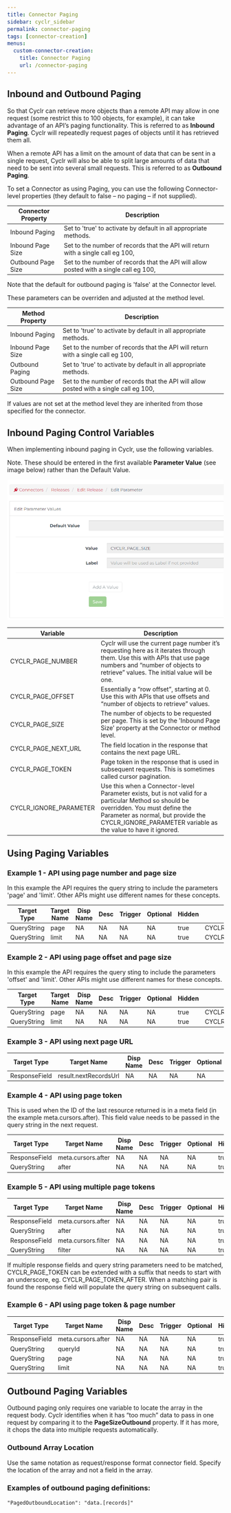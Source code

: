 ```yaml
---
title: Connector Paging
sidebar: cyclr_sidebar
permalink: connector-paging
tags: [connector-creation]
menus:
  custom-connector-creation:
    title: Connector Paging
    url: /connector-paging
---
```


## Inbound and Outbound Paging

So that Cyclr can retrieve more objects than a remote API may allow in one request (some restrict this to 100 objects, for example), it can take advantage of an API’s paging functionality. This is referred to as **Inbound Paging**. Cyclr will repeatedly request pages of objects until it has retrieved them all.

When a remote API has a limit on the amount of data that can be sent in a single request, Cyclr will also be able to split large amounts of data that need to be sent into several small requests. This is referred to as **Outbound Paging**.

To set a Connector as using Paging, you can use the following Connector-level properties (they default to false – no paging – if not supplied).

| Connector Property | Description |
| --- | --- |
| Inbound Paging | Set to 'true' to activate by default in all appropriate methods. |
| Inbound Page Size |Set to the number of records that the API will return with a single call eg 100, |
| Outbound Page Size |Set to the number of records that the API will allow posted with a single call eg 100, | 

Note that the default for outbound paging is 'false' at the Connector level.
 
These parameters can be overriden and adjusted at the method level.

| Method Property | Description |
| --- | --- |
| Inbound Paging | Set to 'true' to activate by default in all appropriate methods. |
| Inbound Page Size |Set to the number of records that the API will return with a single call eg 100, |
| Outbound Paging | Set to 'true' to activate by default in all appropriate methods. |
| Outbound Page Size |Set to the number of records that the API will allow posted with a single call eg 100, | 

If values are not set at the method level they are inherited from those specified for the connector. 


## Inbound Paging Control Variables

When implementing inbound paging in Cyclr, use the following variables.

Note. These should be entered in the first available **Parameter Value** (see image below) rather than the Default Value.

![Where to enter Paging Params](./images/first-field-value.png)

| Variable | Description |
| --- | --- |
| CYCLR_PAGE_NUMBER | Cyclr will use the current page number it’s requesting here as it iterates through them. Use this with APIs that use page numbers and “number of objects to retrieve” values. The initial value will be one. |
| CYCLR_PAGE_OFFSET | Essentially a “row offset”, starting at 0. Use this with APIs that use offsets and “number of objects to retrieve” values. |
| CYCLR_PAGE_SIZE | The number of objects to be requested per page. This is set by the 'Inbound Page Size' property at the Connector or method level. |
| CYCLR_PAGE_NEXT_URL | The field location in the response that contains the next page URL. |
| CYCLR_PAGE_TOKEN | Page token in the response that is used in subsequent requests. This is sometimes called cursor pagination.
| CYCLR_IGNORE_PARAMETER |Use this when a Connector-level Parameter exists, but is not valid for a particular Method so should be overridden. You must define the Parameter as normal, but provide the CYCLR_IGNORE_PARAMETER variable as the value to have it ignored. |

## Using Paging Variables

### Example 1 - API using page number and page size

In this example the API requires the query string to include the parameters 'page' and 'limit'.  Other APIs might use different names for these concepts.

| Target Type | Target Name | Disp Name | Desc | Trigger | Optional | Hidden | Value |
| --- | --- | --- | --- | --- | --- | --- | --- |
| QueryString| page | NA | NA | NA | NA | true | CYCLR_PAGE_NUMBER |
| QueryString| limit | NA | NA | NA | NA | true | CYCLR_PAGE_SIZE |

### Example 2 - API using page offset and page size

In this example the API requires the query sting to include the parameters 'offset' and 'limit'.  Other APIs might use different names for these concepts.

| Target Type | Target Name | Disp Name | Desc | Trigger | Optional | Hidden | Value |
| --- | --- | --- | --- | --- | --- | --- | --- |
| QueryString| page | NA | NA | NA | NA | true | CYCLR_PAGE_OFFSET |
| QueryString| limit | NA | NA | NA | NA | true | CYCLR_PAGE_SIZE |

### Example 3 - API using next page URL

| Target Type | Target Name | Disp Name | Desc | Trigger | Optional | Hidden | Value |
| --- | --- | --- | --- | --- | --- | --- | --- |
| ResponseField| result.nextRecordsUrl | NA | NA | NA | NA | true | CYCLR_PAGE_NEXT_URL |
  
### Example 4 - API using page token

This is used when the ID of the last resource returned is in a meta field (in the example meta.cursors.after). This field value needs to be passed in the query string in the next request.

| Target Type | Target Name | Disp Name | Desc | Trigger | Optional | Hidden | Value |
| --- | --- | --- | --- | --- | --- | --- | --- |
| ResponseField | meta.cursors.after | NA | NA | NA | NA | true | CYCLR_PAGE_TOKEN |
| QueryString | after | NA | NA | NA | NA | true | CYCLR_PAGE_TOKEN |
  
### Example 5 - API using multiple page tokens

| Target Type | Target Name | Disp Name | Desc | Trigger | Optional | Hidden | Value |
| --- | --- | --- | --- | --- | --- | --- | --- |
| ResponseField | meta.cursors.after | NA | NA | NA | NA | true | CYCLR_PAGE_TOKEN_AFTER |
| QueryString | after | NA | NA | NA | NA | true | CYCLR_PAGE_TOKEN_AFTER |
| ResponseField | meta.cursors.filter | NA | NA | NA | NA | true | CYCLR_PAGE_TOKEN_FILTER |
| QueryString | filter | NA | NA | NA | NA | true | CYCLR_PAGE_TOKEN_FILTER |

If multiple response fields and query string parameters need to be matched, CYCLR_PAGE_TOKEN can be extended with a suffix that needs to start with an underscore, eg. CYCLR_PAGE_TOKEN_AFTER. When a matching pair is found the response field will populate the query string on subsequent calls.

### Example 6 - API using page token & page number

| Target Type | Target Name | Disp Name | Desc | Trigger | Optional | Hidden | Value |
| --- | --- | --- | --- | --- | --- | --- | --- |
| ResponseField | meta.cursors.after | NA | NA | NA | NA | true | CYCLR_PAGE_TOKEN |
| QueryString | queryId | NA | NA | NA | NA | true | CYCLR_PAGE_TOKEN |
| QueryString| page | NA | NA | NA | NA | true | CYCLR_PAGE_NUMBER |
| QueryString| limit | NA | NA | NA | NA | true | CYCLR_PAGE_SIZE |

## Outbound Paging Variables

Outbound paging only requires one variable to locate the array in the request body. Cyclr identifies when it has “too much” data to pass in one request by comparing it to the **PageSizeOutbound** property. If it has more, it chops the data into multiple requests automatically.

### Outbound Array Location

Use the same notation as request/response format connector field. Specify the location of the array and not a field in the array.

### Examples of outbound paging definitions:

    "PagedOutboundLocation": "data.[records]"
